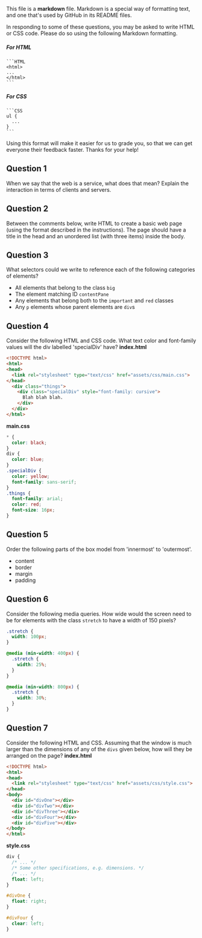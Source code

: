 This file is a **markdown** file. Markdown is a special way of formatting text, and one that's used by GitHub in its README files.

In responding to some of these questions, you may be asked to write HTML or CSS code. Please do so using the following Markdown formatting.

##### For HTML
    ```HTML
    <html>
    ...
    </html>
    ```

##### For CSS
    ```CSS
    ul {
      ...
    }
    ```

Using this format will make it easier for us to grade you, so that we can get everyone their feedback faster. Thanks for your help!

## Question 1
When we say that the web is a service, what does that mean? Explain the interaction in terms of clients and servers.
<!-- your answer starts here -->

<!-- your answer ends here -->

## Question 2
Between the comments below, write HTML to create a basic web page (using the format described in the instructions). The page should have a title in the head and an unordered list (with three items) inside the body.
<!-- your answer starts here -->

<!-- your answer ends here -->

## Question 3
What selectors could we write to reference each of the following categories of elements?
* All elements that belong to the class `big`
* The element matching ID `contentPane`
* Any elements that belong both to the `important` and `red` classes
* Any `p` elements whose parent elements are `div`s

<!-- your answer starts here -->

<!-- your answer ends here -->

## Question 4
Consider the following HTML and CSS code. What text color and font-family values will the div labelled 'specialDiv' have?
**index.html**
```HTML
<!DOCTYPE html>
<html>
<head>
  <link rel="stylesheet" type="text/css" href="assets/css/main.css">
</head>
  <div class="things">
    <div class="specialDiv" style="font-family: cursive">
      Blah blah blah.
    </div>
  </div>
</html>
```

**main.css**
```CSS
* {
  color: black;
}
div {
  color: blue;
}
.specialDiv {
  color: yellow;
  font-family: sans-serif;
}
.things {
  font-family: arial;
  color: red;
  font-size: 16px;
}
```

<!-- your answer starts here -->

<!-- your answer ends here -->

## Question 5
Order the following parts of the box model from 'innermost' to 'outermost'.
* content
* border
* margin
* padding

<!-- your answer starts here -->

<!-- your answer ends here -->

## Question 6
Consider the following media queries. How wide would the screen need to be for elements with the class `stretch` to have a width of 150 pixels?
```CSS
.stretch {
  width: 100px;
}

@media (min-width: 400px) {
  .stretch {
    width: 25%;
  }
}

@media (min-width: 800px) {
  .stretch {
    width: 30%;
  }
}
```

<!-- your answer starts here -->

<!-- your answer ends here -->

## Question 7
Consider the following HTML and CSS. Assuming that the window is much larger than the dimensions of any of the `divs` given below, how will they be arranged on the page?
**index.html**
```HTML
<!DOCTYPE html>
<html>
<head>
  <link rel="stylesheet" type="text/css" href="assets/css/style.css">
</head>
<body>
  <div id="divOne"></div>
  <div id="divTwo"></div>
  <div id="divThree"></div>
  <div id="divFour"></div>
  <div id="divFive"></div>
</body>
</html>
```

**style.css**
```CSS
div {
  /* ... */
  /* Some other specifications, e.g. dimensions. */
  /* ... */
  float: left;
}

#divOne {
  float: right;
}

#divFour {
  clear: left;
}
```

<!-- your answer starts here -->

<!-- your answer ends here -->
